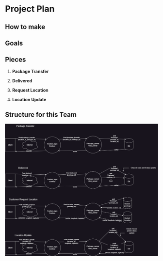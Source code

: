 # Project Plan

## How to make



## Goals



## Pieces

1. **Package Transfer**



2. **Delivered**



3. **Request Location**



4. **Location Update**

## Structure for this Team

![project structure](../images/Diagram.png)

